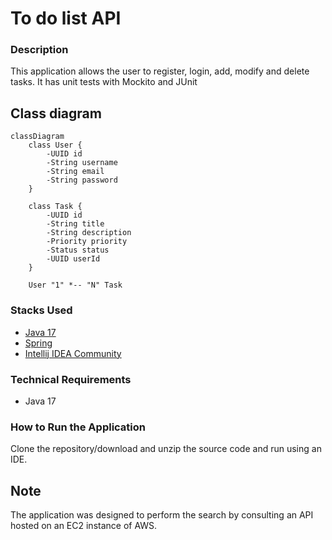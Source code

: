 # To do list API

### Description

This application allows the user to register, login, add, modify and delete tasks. It has unit tests with Mockito and JUnit

## Class diagram

```mermaid
classDiagram
    class User {
        -UUID id
        -String username
        -String email
        -String password
    }
    
    class Task {
        -UUID id
        -String title
        -String description
        -Priority priority
        -Status status
        -UUID userId
    }

    User "1" *-- "N" Task
```

### Stacks Used

* [Java 17](https://www.oracle.com/java/technologies/javase/jdk17-archive-downloads.html)
* [Spring](https://spring.io/)
* [Intellij IDEA Community](https://www.jetbrains.com/idea/)

### Technical Requirements

* Java 17

### How to Run the Application

Clone the repository/download and unzip the source code and run using an IDE.

## Note

The application was designed to perform the search by consulting an API hosted on an EC2 instance of AWS.
